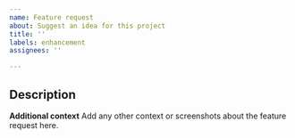 ```yaml
---
name: Feature request
about: Suggest an idea for this project
title: ''
labels: enhancement
assignees: ''

---
```


## Description

**Additional context**
Add any other context or screenshots about the feature request here.
